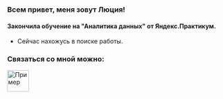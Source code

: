 ### Всем привет, меня зовут Люция!
#### Закончила обучение  на "Аналитика данных" от Яндекс.Практикум.
  * Сейчас нахожусь в поиске работы.

### Связаться со мной можно:
<html>
 <head>
  <meta http-equiv="Content-Type" content="text/html; charset=utf-8">
  <title>Ссылка</title>
 </head>
 <body> 
   <p><a href="https://instagram.com/lyutsiyaa"><img src="https://e1.pngegg.com/pngimages/209/911/png-clipart-macos-app-icons-instagram.png" width="50" 
   height="50" alt="Пример"></a></p>
 </body> 
</html>
